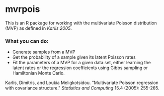 # mvrpois
This is an R package for working with the multivariate Poisson distribution (MVP) as defined in *Karlis 2005*. 

### What you can do:
  * Generate samples from a MVP
  * Get the probability of a sample given its latent Poisson rates
  * Fit the parameters of a MVP for a given data set, either learning the latent rates or the regression coefficients using Gibbs sampling or Hamiltonian Monte Carlo.

Karlis, Dimitris, and Loukia Meligkotsidou. "Multivariate Poisson regression with covariance structure." *Statistics and Computing* 15.4 (2005): 255-265.

